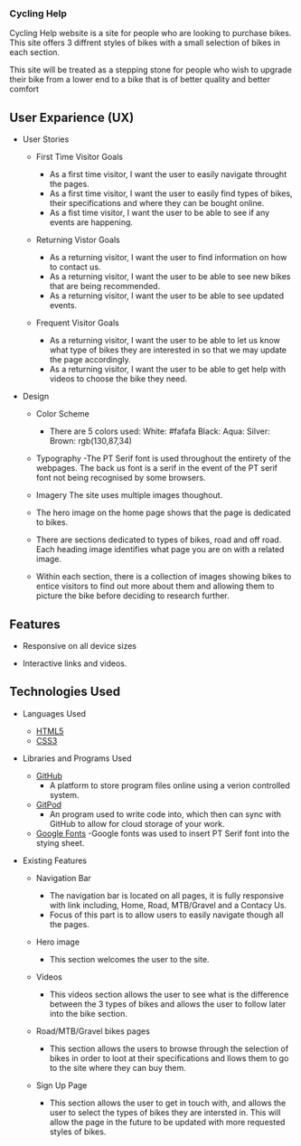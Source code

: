 ### Cycling Help

Cycling Help website is a  site for people who are looking to purchase bikes. This site offers 3 diffrent styles of bikes with a small selection of bikes in each section. 

This site will be treated as a stepping stone for people who wish to upgrade their bike from a lower end to a bike that is of better quality and better comfort

## User Exparience (UX)

- User Stories
    -   First Time Visitor Goals
        - As a first time visitor, I want the user to easily navigate throught the pages.
        - As a first time visitor, I want the user to easily find types of bikes, their specifications and where they can be bought online. 
        - As a fist time visitor, I want the user to be able to see if any events are happening. 

    - Returning Vistor Goals
         - As a returning visitor, I want the user to find information on how to contact us.
        - As a returning visitor, I want the user to be able to see new bikes that are being recommended. 
        - As a returning visitor, I want the user to be able to see updated events.

    - Frequent Visitor Goals
        - As a returning visitor, I want the user to be able to let us know what type of bikes they are interested in so that we may update the page accordingly.
        - As a returning visitor, I want the user to be able to get help with videos to choose the bike they need.

- Design

    - Color Scheme
        - There are 5 colors used:
        White: #fafafa
        Black:
        Aqua:
        Silver:
        Brown: rgb(130,87,34)

    - Typography
        -The PT Serif font is used throughout the entirety of the webpages. The back us font is a serif in the event of the PT serif font not being recognised by some browsers. 
    
    - Imagery
    The site uses multiple images thoughout. 

    - The hero image on the home page shows that the page is dedicated to bikes. 
    - There are sections dedicated to types of bikes, road and off road. Each heading image identifies what page you are on with a related image. 
    - Within each section, there is a collection of images showing bikes to entice visitors to find out more about them and allowing them to picture the bike before deciding to research further. 

## Features 
- Responsive on all device sizes
    <!-- show link to responive page -->

- Interactive links and videos.

## Technologies Used

- Languages Used
    - [HTML5](https://en.wikipedia.org/wiki/HTML5)
    -   [CSS3](https://en.wikipedia.org/wiki/Cascading_Style_Sheets)

- Libraries and Programs Used
    - [GitHub](https://github.com/)
        - A platform to store program files online using a verion controlled system. 
    - [GitPod](https://www.gitpod.io/)
        - An program used to write code into, which then can sync with GitHub to allow for cloud storage of your work. 
    - [Google Fonts](https://fonts.google.com/)
        -Google fonts was used to insert PT Serif font into the stying sheet. 

- Existing Features
    - Navigation Bar
        - The navigation bar is located on all pages, it is fully responsive with link including, Home, Road, MTB/Gravel and a Contacy Us.
        - Focus of this part is to allow users to easily navigate though all the pages.

    - Hero image
        - This section welcomes the user to the site. 
    
    - Videos
        - This videos section allows the user to see what is the difference between the 3 types of bikes and allows the user to follow later into the bike section. 

    - Road/MTB/Gravel bikes pages
        - This section allows the users to browse through the selection of bikes in order to loot at their specifications and llows them to go to the site where they can buy them.
    
    - Sign Up Page
        - This section allows the user to get in touch with, and allows the user to select the types of bikes they are intersted in. This will allow the page in the future to be updated with more requested styles of bikes. 